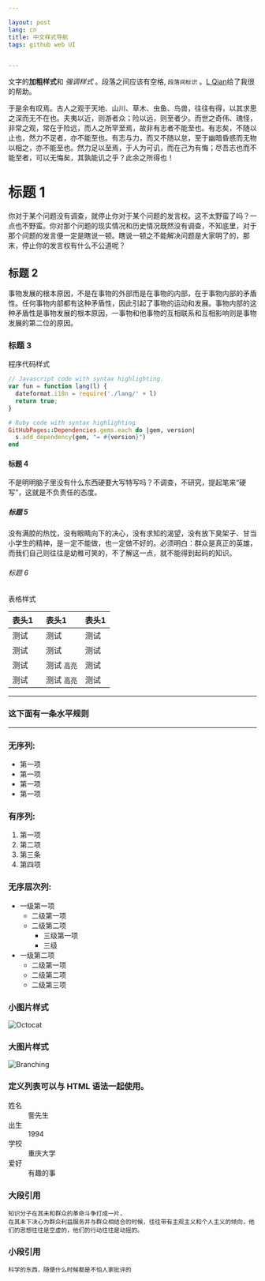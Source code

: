 ```yaml
---

layout: post
lang: cn
title: 中文样式导航
tags: github web UI


---
```


文字的**加粗样式**和 _强调样式_ 。段落之间应该有空格, ```段落间标识``` 。[L Qian](https://longqian.me/2017/02/12/jekyll-support-chinese/)给了我很的帮助。


于是余有叹焉。古人之观于天地、山川、草木、虫鱼、鸟兽，往往有得，以其求思之深而无不在也。夫夷以近，则游者众；险以远，则至者少。而世之奇伟、瑰怪，非常之观，常在于险远，而人之所罕至焉，故非有志者不能至也。有志矣，不随以止也，然力不足者，亦不能至也。有志与力，而又不随以怠，至于幽暗昏惑而无物以相之，亦不能至也。然力足以至焉，于人为可讥，而在己为有悔；尽吾志也而不能至者，可以无悔矣，其孰能讥之乎？此余之所得也！

# 标题 1
你对于某个问题没有调查，就停止你对于某个问题的发言权。这不太野蛮了吗？一点也不野蛮。你对那个问题的现实情况和历史情况既然没有调查，不知底里，对于那个问题的发言便一定是瞎说一顿。瞎说一顿之不能解决问题是大家明了的，那末，停止你的发言权有什么不公道呢？

## 标题 2
事物发展的根本原因，不是在事物的外部而是在事物的内部，在于事物内部的矛盾性。任何事物内部都有这种矛盾性，因此引起了事物的运动和发展。事物内部的这种矛盾性是事物发展的根本原因，一事物和他事物的互相联系和互相影响则是事物发展的第二位的原因。

### 标题 3
程序代码样式
```js
// Javascript code with syntax highlighting.
var fun = function lang(l) {
  dateformat.i18n = require('./lang/' + l)
  return true;
}
```

```ruby
# Ruby code with syntax highlighting
GitHubPages::Dependencies.gems.each do |gem, version|
  s.add_dependency(gem, "= #{version}")
end
```

#### 标题 4
不是明明脑子里没有什么东西硬要大写特写吗？不调查，不研究，提起笔来“硬写”，这就是不负责任的态度。
##### 标题 5
没有满腔的热忱，没有眼睛向下的决心，没有求知的渴望，没有放下臭架子、甘当小学生的精神，是一定不能做，也一定做不好的。必须明白：群众是真正的英雄，而我们自己则往往是幼稚可笑的，不了解这一点，就不能得到起码的知识。
###### 标题 6
表格样式


| 表头1        |  表头1         |  表头1 |
|:-------------|:------------------|:------|
| 测试       　 |  测试 | 测试  |
| 测试 | 测试   | 测试  |
| 测试           | 测试 `高亮`      | 测试  |
| 测试         | 测试 `高亮`   | 测试  |

-----

### 这下面有一条水平规则

* * *

### 无序列:

*   第一项
*   第一项
*   第一项
*   第一项

### 有序列:

1.  第一项
1.  第二项
1.  第三条
1.  第四项

### 无序层次列:

- 一级第一项
  - 二级第一项
  - 二级第二项
    - 三级第一项
    - 三级
- 一级第二项
  - 二级第一项
  - 二级第二项
  - 二级第三项


### 小图片样式

![Octocat](https://github.githubassets.com/images/icons/emoji/octocat.png)

### 大图片样式

![Branching](https://guides.github.com/activities/hello-world/branching.png)


### 定义列表可以与 HTML 语法一起使用。

<dl>
<dt>姓名</dt>
<dd>訾先生</dd>
<dt>出生</dt>
<dd>1994</dd>
<dt>学校</dt>
<dd>重庆大学</dd>
<dt>爱好</dt>
<dd>有趣的事</dd>
</dl>

### 大段引用
```
知识分子在其未和群众的革命斗争打成一片，
在其未下决心为群众利益服务并与群众相结合的时候，往往带有主观主义和个人主义的倾向，他们的思想往往是空虚的，他们的行动往往是动摇的。
```
### 小段引用
```
科学的东西，随便什么时候都是不怕人家批评的
```
